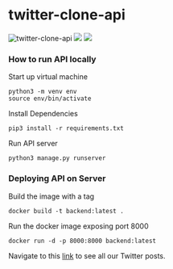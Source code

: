 # twitter-clone-api
![twitter-clone-api](https://github.com/Twitter-Clone/twitter-clone-api/workflows/twitter-clone-api/badge.svg)
![](https://img.shields.io/github/issues/Twitter-Clone/twitter-clone-api)
![](https://img.shields.io/github/issues-closed/Twitter-Clone/twitter-clone-api)

### How to run API locally
Start up virtual machine
```
python3 -m venv env
source env/bin/activate
```

Install Dependencies
```
pip3 install -r requirements.txt
```

Run API server
```
python3 manage.py runserver
```

### Deploying API on Server
Build the image with a tag
```
docker build -t backend:latest .
```

Run the docker image exposing port 8000
```
docker run -d -p 8000:8000 backend:latest
```

Navigate to this [link](http://157.245.160.185:8000/api/posts) to see all our Twitter posts.
